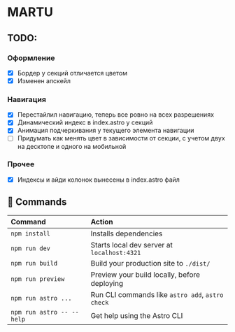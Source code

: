 # MARTU

## TODO:

### Оформление

- [x] Бордер у секций отличается цветом
- [x] Изменен апскейл

### Навигация

- [x] Перестайлил навигацию, теперь все ровно на всех разрешениях
- [x] Динамический индекс в index.astro у секций
- [x] Анимация подчеркивания у текущего элемента навигации
- [ ] Придумать как менять цвет в зависимости от секции, с учетом двух на десктопе и одного на мобильной

### Прочее

- [x] Индексы и айди колонок вынесены в index.astro файл

## 🧞 Commands

| Command                   | Action                                           |
| :------------------------ | :----------------------------------------------- |
| `npm install`             | Installs dependencies                            |
| `npm run dev`             | Starts local dev server at `localhost:4321`      |
| `npm run build`           | Build your production site to `./dist/`          |
| `npm run preview`         | Preview your build locally, before deploying     |
| `npm run astro ...`       | Run CLI commands like `astro add`, `astro check` |
| `npm run astro -- --help` | Get help using the Astro CLI                     |

